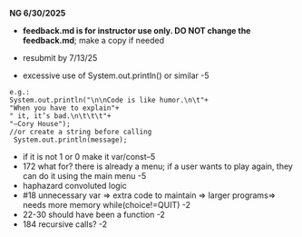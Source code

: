 **NG 6/30/2025** 
*  **feedback.md is for instructor use only. DO NOT change the feedback.md**; make a copy if needed
* resubmit by 7/13/25

* excessive use of System.out.println() or similar -5 
```text
e.g.: 
System.out.println("\n\nCode is like humor.\n\t"+ 
"When you have to explain"+ 
" it, it’s bad.\n\t\t\t"+ 
"–Cory House");  
//or create a string before calling
 System.out.println(message);

```
*  if it is not 1 or 0 make it var/const–5 
*  172 what for? there is already a menu; if a user wants to play again, they can do it using the main menu  -5
* haphazard convoluted logic
* #18 unnecessary var  => extra code to maintain => larger programs=> needs more memory while(choice!=QUIT) -2
* 22-30  should have been a function -2
* 184 recursive calls? -2

